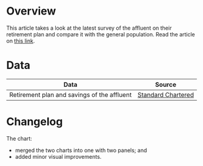 # Overview

This article takes a look at the latest survey of the affluent on their retirement plan and compare it with the general population. Read the article on [this link](https://www.thejakartapost.com/business/2021/12/10/majority-of-affluent-indonesians-plan-to-retire-early.html).


# Data

Data | Source |  
---- | ------ |  
Retirement plan and savings of the affluent | [Standard Chartered](https://www.sc.com/en/banking/driving-wealth-prosperity/wealth-expectancy-report-2021/) |  


# Changelog

The chart:
- merged the two charts into one with two panels; and  
- added minor visual improvements.
